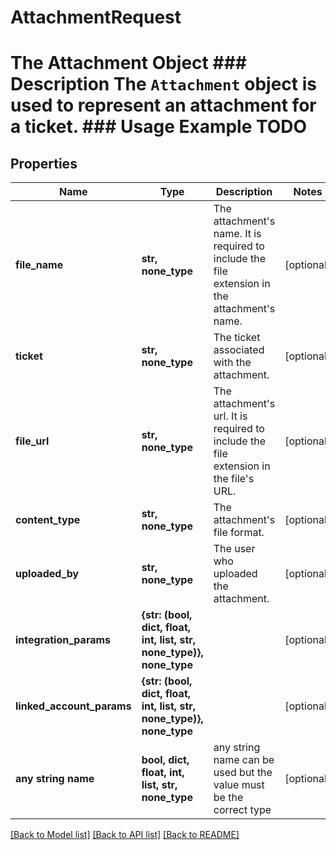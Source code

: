 # AttachmentRequest

# The Attachment Object ### Description The `Attachment` object is used to represent an attachment for a ticket. ### Usage Example TODO

## Properties

| Name                      | Type                                                                 | Description                                                                                           | Notes      |
| ------------------------- | -------------------------------------------------------------------- | ----------------------------------------------------------------------------------------------------- | ---------- |
| **file_name**             | **str, none_type**                                                   | The attachment&#39;s name. It is required to include the file extension in the attachment&#39;s name. | [optional] |
| **ticket**                | **str, none_type**                                                   | The ticket associated with the attachment.                                                            | [optional] |
| **file_url**              | **str, none_type**                                                   | The attachment&#39;s url. It is required to include the file extension in the file&#39;s URL.         | [optional] |
| **content_type**          | **str, none_type**                                                   | The attachment&#39;s file format.                                                                     | [optional] |
| **uploaded_by**           | **str, none_type**                                                   | The user who uploaded the attachment.                                                                 | [optional] |
| **integration_params**    | **{str: (bool, dict, float, int, list, str, none_type)}, none_type** |                                                                                                       | [optional] |
| **linked_account_params** | **{str: (bool, dict, float, int, list, str, none_type)}, none_type** |                                                                                                       | [optional] |
| **any string name**       | **bool, dict, float, int, list, str, none_type**                     | any string name can be used but the value must be the correct type                                    | [optional] |

[[Back to Model list]](../README.md#documentation-for-models) [[Back to API list]](../README.md#documentation-for-api-endpoints) [[Back to README]](../README.md)
